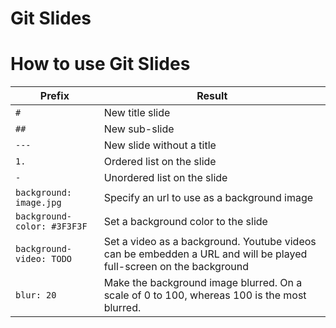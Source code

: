 # Git Slides

# How to use Git Slides

Prefix | Result
--- | ---
`#` | New title slide
`##` | New sub-slide
`---` | New slide without a title
`1. ` | Ordered list on the slide
`- ` | Unordered list on the slide
`background: image.jpg` | Specify an url to use as a background image
`background-color: #3F3F3F` | Set a background color to the slide
`background-video: TODO` | Set a video as a background. Youtube videos can be embedden a URL and will be played full-screen on the background
`blur: 20` | Make the background image blurred. On a scale of 0 to 100, whereas 100 is the most blurred.


